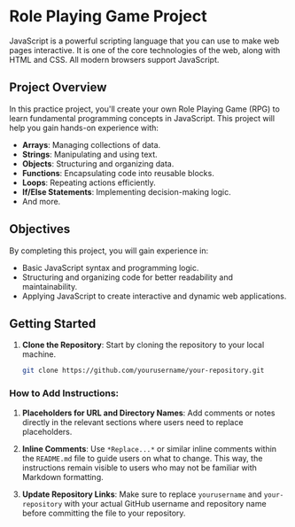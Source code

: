 # Role Playing Game Project

JavaScript is a powerful scripting language that you can use to make web pages interactive. It is one of the core technologies of the web, along with HTML and CSS. All modern browsers support JavaScript.

## Project Overview

In this practice project, you'll create your own Role Playing Game (RPG) to learn fundamental programming concepts in JavaScript. This project will help you gain hands-on experience with:

- **Arrays**: Managing collections of data.
- **Strings**: Manipulating and using text.
- **Objects**: Structuring and organizing data.
- **Functions**: Encapsulating code into reusable blocks.
- **Loops**: Repeating actions efficiently.
- **If/Else Statements**: Implementing decision-making logic.
- And more.

## Objectives

By completing this project, you will gain experience in:
- Basic JavaScript syntax and programming logic.
- Structuring and organizing code for better readability and maintainability.
- Applying JavaScript to create interactive and dynamic web applications.

## Getting Started

1. **Clone the Repository**: Start by cloning the repository to your local machine.
   ```bash
   git clone https://github.com/yourusername/your-repository.git


### How to Add Instructions:

1. **Placeholders for URL and Directory Names**: Add comments or notes directly in the relevant sections where users need to replace placeholders.

2. **Inline Comments**: Use `*Replace...*` or similar inline comments within the `README.md` file to guide users on what to change. This way, the instructions remain visible to users who may not be familiar with Markdown formatting.

3. **Update Repository Links**: Make sure to replace `yourusername` and `your-repository` with your actual GitHub username and repository name before committing the file to your repository.
